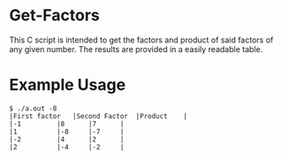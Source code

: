# Get-Factors
This C script is intended to get the factors and product of said factors of any given number. The results are provided in a easily readable table.

# Example Usage
```console
$ ./a.out -8
|First factor	|Second Factor	|Product	|
|-1	        |8		|7		|
|1	        |-8		|-7		|
|-2	        |4		|2		|
|2	        |-4		|-2		|
```

